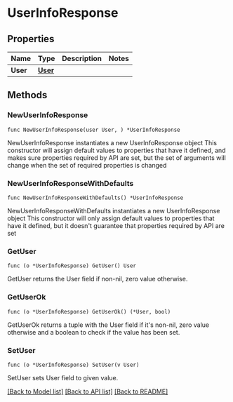 # UserInfoResponse

## Properties

Name | Type | Description | Notes
------------ | ------------- | ------------- | -------------
**User** | [**User**](User.md) |  | 

## Methods

### NewUserInfoResponse

`func NewUserInfoResponse(user User, ) *UserInfoResponse`

NewUserInfoResponse instantiates a new UserInfoResponse object
This constructor will assign default values to properties that have it defined,
and makes sure properties required by API are set, but the set of arguments
will change when the set of required properties is changed

### NewUserInfoResponseWithDefaults

`func NewUserInfoResponseWithDefaults() *UserInfoResponse`

NewUserInfoResponseWithDefaults instantiates a new UserInfoResponse object
This constructor will only assign default values to properties that have it defined,
but it doesn't guarantee that properties required by API are set

### GetUser

`func (o *UserInfoResponse) GetUser() User`

GetUser returns the User field if non-nil, zero value otherwise.

### GetUserOk

`func (o *UserInfoResponse) GetUserOk() (*User, bool)`

GetUserOk returns a tuple with the User field if it's non-nil, zero value otherwise
and a boolean to check if the value has been set.

### SetUser

`func (o *UserInfoResponse) SetUser(v User)`

SetUser sets User field to given value.



[[Back to Model list]](../README.md#documentation-for-models) [[Back to API list]](../README.md#documentation-for-api-endpoints) [[Back to README]](../README.md)


